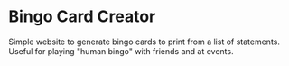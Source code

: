 # Bingo Card Creator

Simple website to generate bingo cards to print from a list of statements. Useful for playing "human bingo" with friends and at events.
